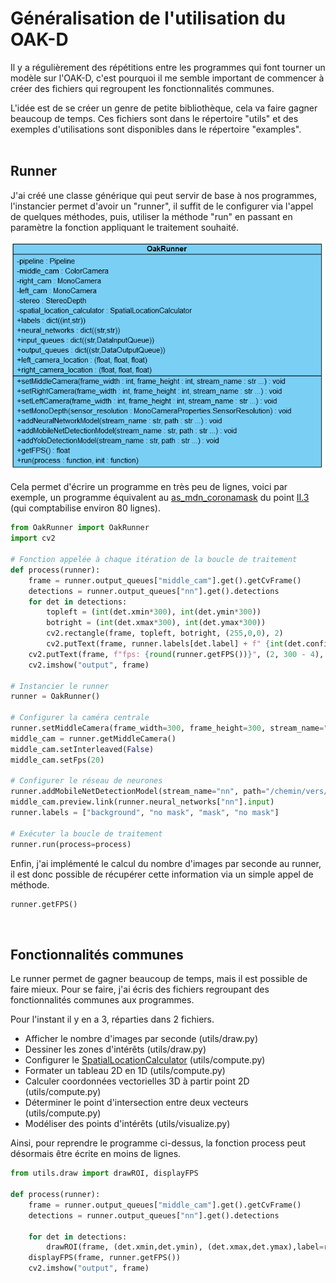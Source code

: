 # Généralisation de l'utilisation du OAK-D

Il y a régulièrement des répétitions entre les programmes qui font tourner un modèle sur l'OAK-D, c'est pourquoi il me semble important de commencer à créer des fichiers qui regroupent les fonctionnalités communes.

L'idée est de se créer un genre de petite bibliothèque, cela va faire gagner beaucoup de temps. Ces fichiers sont dans le répertoire "utils" et des exemples d'utilisations sont disponibles dans le répertoire "examples".
<br><br>


## Runner

J'ai créé une classe générique qui peut servir de base à nos programmes, l'instancier permet d'avoir un "runner", il suffit de le configurer via l'appel de quelques méthodes, puis, utiliser la méthode "run" en passant en paramètre la fonction appliquant le traitement souhaité.

![diagramme de classe simplifié](runner_simplified_class_diagram.PNG "diagramme de classe simplifié")

Cela permet d'écrire un programme en très peu de lignes, voici par exemple, un programme équivalent au [as_mdn_coronamask](https://github.com/Ikomia-dev/ikomia-oakd/blob/main/II-use_custom_model/3-run_model/as_mdn_coronamask.py) du point [II.3](https://github.com/Ikomia-dev/ikomia-oakd/tree/main/II-use_custom_model/3-run_model/) (qui comptabilise environ 80 lignes).

```py
from OakRunner import OakRunner
import cv2

# Fonction appelée à chaque itération de la boucle de traitement
def process(runner):
    frame = runner.output_queues["middle_cam"].get().getCvFrame()
    detections = runner.output_queues["nn"].get().detections
    for det in detections:
        topleft = (int(det.xmin*300), int(det.ymin*300))
        botright = (int(det.xmax*300), int(det.ymax*300))
        cv2.rectangle(frame, topleft, botright, (255,0,0), 2)
        cv2.putText(frame, runner.labels[det.label] + f" {int(det.confidence*100)}%", (topleft[0]+10, topleft[1]+20), cv2.FONT_HERSHEY_TRIPLEX, 0.5, (255,0,0))
    cv2.putText(frame, f"fps: {round(runner.getFPS())}", (2, 300 - 4), cv2.FONT_HERSHEY_TRIPLEX, 0.4, color=(255, 255, 255))
    cv2.imshow("output", frame)

# Instancier le runner
runner = OakRunner() 

# Configurer la caméra centrale
runner.setMiddleCamera(frame_width=300, frame_height=300, stream_name="middle_cam")
middle_cam = runner.getMiddleCamera()
middle_cam.setInterleaved(False)
middle_cam.setFps(20)

# Configurer le réseau de neurones
runner.addMobileNetDetectionModel(stream_name="nn", path="/chemin/vers/le.blob")
middle_cam.preview.link(runner.neural_networks["nn"].input)
runner.labels = ["background", "no mask", "mask", "no mask"]

# Exécuter la boucle de traitement
runner.run(process=process)
```

Enfin, j'ai implémenté le calcul du nombre d'images par seconde au runner, il est donc possible de récupérer cette information via un simple appel de méthode.

```py
runner.getFPS()
```
<br>


## Fonctionnalités communes

Le runner permet de gagner beaucoup de temps, mais il est possible de faire mieux. Pour se faire, j'ai écris des fichiers regroupant des fonctionnalités communes aux programmes.

Pour l'instant il y en a 3, réparties dans 2 fichiers.
- Afficher le nombre d'images par seconde (utils/draw.py)
- Dessiner les zones d'intérêts (utils/draw.py)
- Configurer le [SpatialLocationCalculator](https://docs.luxonis.com/projects/api/en/latest/references/python/#depthai.SpatialLocationCalculator) (utils/compute.py)
- Formater un tableau 2D en 1D (utils/compute.py)
- Calculer coordonnées vectorielles 3D à partir point 2D (utils/compute.py)
- Déterminer le point d'intersection entre deux vecteurs (utils/compute.py)
- Modéliser des points d'intérêts (utils/visualize.py)

Ainsi, pour reprendre le programme ci-dessus, la fonction process peut désormais être écrite en moins de lignes.

```py
from utils.draw import drawROI, displayFPS

def process(runner):
    frame = runner.output_queues["middle_cam"].get().getCvFrame()
    detections = runner.output_queues["nn"].get().detections
    
    for det in detections:
        drawROI(frame, (det.xmin,det.ymin), (det.xmax,det.ymax),label=runner.labels[det.label], confidence=det.confidence)
    displayFPS(frame, runner.getFPS())
    cv2.imshow("output", frame)
```